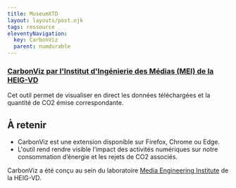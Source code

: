 ```yaml
---
title: MuseumXTD
layout: layouts/post.njk
tags: ressource
eleventyNavigation:
  key: CarbonViz
  parent: numdurable
---
```

### [CarbonViz par l'Institut d'Ingénierie des Médias (MEI) de la HEIG-VD](https://heig-vd.ch/rad/instituts/mei/projets/carbonviz?utm_medium=email&utm_campaign=NewsInfoPress_aout_2022&utm_content=NewsInfoPress_aout_2022+Preview+CID_cb7e5764aea75abddf593065dc6d860b&utm_source=heig%20vd&utm_term=ici)
Cet outil permet de visualiser en direct les données téléchargées et la quantité de CO2 émise correspondante.

## À retenir
- CarbonViz est une extension disponible sur Firefox, Chrome ou Edge.
- L'outil rend rendre visible l’impact des activités numériques sur notre consommation d’énergie et les rejets de CO2 associés. 
  
CarbonViz a été conçu au sein du laboratoire [Media Engineering Institute](https://heig-vd.ch/rad/instituts/mei) de la HEIG-VD. 